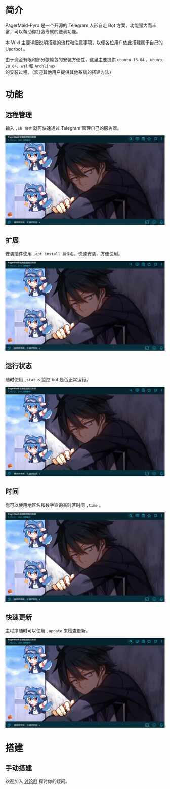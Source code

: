# 简介

PagerMaid-Pyro 是一个开源的 Telegram 人形自走 Bot 方案，功能强大而丰富，可以帮助你打造专属的便利功能。

本 Wiki 主要详细说明搭建的流程和注意事项，以便各位用户依此搭建属于自己的 Userbot 。

由于资金有限和部分依赖包的安装方便性，这里主要提供 `ubuntu 16.04` 、`ubuntu 20.04`、`wsl` 和 `Archlinux` 的安装过程。（欢迎其他用户提供其他系统的搭建方法）

# 功能

## 远程管理

输入 `,sh 命令` 就可快速通过 Telegram 管理自己的服务器。

![](gif/sh.gif)

## 扩展

安装插件使用 `,apt install 插件名`，快速安装，方便使用。

![](gif/apt.gif)

## 运行状态

随时使用 `,status` 监控 bot 是否正常运行。

![](gif/status.gif)

## 时间

您可以使用地区名和数字查询某时区时间 `,time` 。

![](gif/time.gif)

## 快速更新

主程序随时可以使用 `,update` 来检查更新。

![](gif/update.gif)

# 搭建

## 手动搭建

欢迎加入 [讨论群](https://t.me/+pCLtkzj4Yo41ZTM9) 探讨你的疑问。

